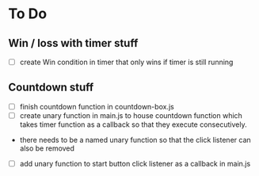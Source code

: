 # To Do

## Win / loss with timer stuff
 - [ ] create Win condition in timer that only wins if timer is still running

## Countdown stuff
 - [ ] finish countdown function in countdown-box.js
 - [ ] create unary function in main.js to house countdown function which takes timer function as a callback so that they execute consecutively.
 - there needs to be a named unary function so that the click listener can also be removed
 - [ ] add unary function to start button click listener as a callback in main.js
